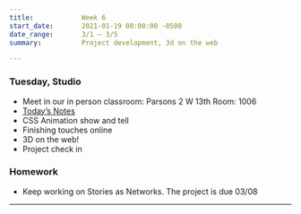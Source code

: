 ```yaml
---
title:            Week 6
start_date:       2021-01-19 00:00:00 -0500
date_range:       3/1 – 3/5
summary:          Project development, 3d on the web

---
```


### Tuesday, Studio

- Meet in our in person classroom: Parsons 2 W 13th
 Room: 1006
- [Today&rsquo;s Notes](https://paper.dropbox.com/doc/Parsons-Week-6a-CSS-Animation-Show-and-Tell-1-on-1-Meetings-Finishing-Touches-Blend-Modes--Bcw~Hw3tY6pHDwGVXSTBj4s9AQ-u6w3p5xafhUng4hX7ZLAx)
- CSS Animation show and tell
- Finishing touches online
- 3D on the web!
- Project check in

### Homework
- Keep working on Stories as Networks. The project is due 03/08

---